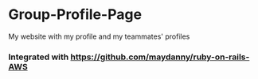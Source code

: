# Group-Profile-Page
My website with my profile and my teammates' profiles

### Integrated with https://github.com/maydanny/ruby-on-rails-AWS
